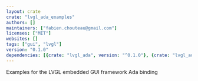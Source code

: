 ```yaml
---
layout: crate
crate: "lvgl_ada_examples"
authors: []
maintainers: ["fabien.chouteau@gmail.com"]
licenses: ["MIT"]
websites: []
tags: ["gui", "lvgl"]
version: "0.1.0"
dependencies: [{crate: "lvgl_ada", version: "^0.1.0"}, {crate: "lvgl_ada_simulator", version: "^0.1.0"}]
---
```

Examples for the LVGL embedded GUI framework Ada binding

